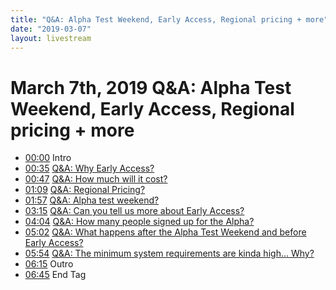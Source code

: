 ```yaml
---
title: "Q&A: Alpha Test Weekend, Early Access, Regional pricing + more"
date: "2019-03-07"
layout: livestream
---
```

# March 7th, 2019 Q&A: Alpha Test Weekend, Early Access, Regional pricing + more
* [00:00](https://youtu.be/VHr4x1vNeoY?t=0) Intro
* [00:35](https://youtu.be/VHr4x1vNeoY?t=35) [Q&A: Why Early Access?](./transcriptions/yt-VHr4x1vNeoY,35.34,47.56.md)
* [00:47](https://youtu.be/VHr4x1vNeoY?t=47) [Q&A: How much will it cost?](./transcriptions/yt-VHr4x1vNeoY,47.56,69.16.md)
* [01:09](https://youtu.be/VHr4x1vNeoY?t=69) [Q&A: Regional Pricing?](./transcriptions/yt-VHr4x1vNeoY,69.16,117.14.md)
* [01:57](https://youtu.be/VHr4x1vNeoY?t=117) [Q&A: Alpha test weekend?](./transcriptions/yt-VHr4x1vNeoY,117.14,195.46.md)
* [03:15](https://youtu.be/VHr4x1vNeoY?t=195) [Q&A: Can you tell us more about Early Access?](./transcriptions/yt-VHr4x1vNeoY,195.46,244.9.md)
* [04:04](https://youtu.be/VHr4x1vNeoY?t=244) [Q&A: How many people signed up for the Alpha?](./transcriptions/yt-VHr4x1vNeoY,244.9,302.5.md)
* [05:02](https://youtu.be/VHr4x1vNeoY?t=302) [Q&A: What happens after the Alpha Test Weekend and before Early Access?](./transcriptions/yt-VHr4x1vNeoY,302.5,354.4.md)
* [05:54](https://youtu.be/VHr4x1vNeoY?t=354) [Q&A: The minimum system requirements are kinda high... Why?](./transcriptions/yt-VHr4x1vNeoY,354.4,375.68.md)
* [06:15](https://youtu.be/VHr4x1vNeoY?t=375) Outro
* [06:45](https://youtu.be/VHr4x1vNeoY?t=405) End Tag
